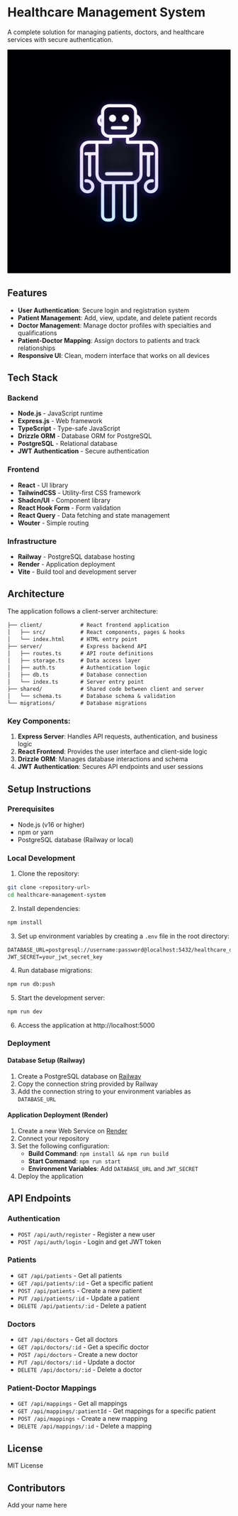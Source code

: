 
# Healthcare Management System

A complete solution for managing patients, doctors, and healthcare services with secure authentication.

![Healthcare Management System](generated-icon.png)

## Features

- **User Authentication**: Secure login and registration system
- **Patient Management**: Add, view, update, and delete patient records
- **Doctor Management**: Manage doctor profiles with specialties and qualifications
- **Patient-Doctor Mapping**: Assign doctors to patients and track relationships
- **Responsive UI**: Clean, modern interface that works on all devices

## Tech Stack

### Backend
- **Node.js** - JavaScript runtime
- **Express.js** - Web framework
- **TypeScript** - Type-safe JavaScript
- **Drizzle ORM** - Database ORM for PostgreSQL
- **PostgreSQL** - Relational database
- **JWT Authentication** - Secure authentication

### Frontend
- **React** - UI library
- **TailwindCSS** - Utility-first CSS framework
- **Shadcn/UI** - Component library
- **React Hook Form** - Form validation
- **React Query** - Data fetching and state management
- **Wouter** - Simple routing

### Infrastructure
- **Railway** - PostgreSQL database hosting
- **Render** - Application deployment
- **Vite** - Build tool and development server

## Architecture

The application follows a client-server architecture:

```
├── client/            # React frontend application
│   ├── src/           # React components, pages & hooks
│   └── index.html     # HTML entry point
├── server/            # Express backend API
│   ├── routes.ts      # API route definitions
│   ├── storage.ts     # Data access layer
│   ├── auth.ts        # Authentication logic
│   ├── db.ts          # Database connection
│   └── index.ts       # Server entry point
├── shared/            # Shared code between client and server
│   └── schema.ts      # Database schema & validation
└── migrations/        # Database migrations
```

### Key Components:

1. **Express Server**: Handles API requests, authentication, and business logic
2. **React Frontend**: Provides the user interface and client-side logic
3. **Drizzle ORM**: Manages database interactions and schema
4. **JWT Authentication**: Secures API endpoints and user sessions

## Setup Instructions

### Prerequisites

- Node.js (v16 or higher)
- npm or yarn
- PostgreSQL database (Railway or local)

### Local Development

1. Clone the repository:
```bash
git clone <repository-url>
cd healthcare-management-system
```

2. Install dependencies:
```bash
npm install
```

3. Set up environment variables by creating a `.env` file in the root directory:
```
DATABASE_URL=postgresql://username:password@localhost:5432/healthcare_db
JWT_SECRET=your_jwt_secret_key
```

4. Run database migrations:
```bash
npm run db:push
```

5. Start the development server:
```bash
npm run dev
```

6. Access the application at http://localhost:5000

### Deployment

#### Database Setup (Railway)

1. Create a PostgreSQL database on [Railway](https://railway.app/)
2. Copy the connection string provided by Railway
3. Add the connection string to your environment variables as `DATABASE_URL`

#### Application Deployment (Render)

1. Create a new Web Service on [Render](https://render.com/)
2. Connect your repository
3. Set the following configuration:
   - **Build Command**: `npm install && npm run build`
   - **Start Command**: `npm run start`
   - **Environment Variables**: Add `DATABASE_URL` and `JWT_SECRET`
4. Deploy the application

## API Endpoints

### Authentication
- `POST /api/auth/register` - Register a new user
- `POST /api/auth/login` - Login and get JWT token

### Patients
- `GET /api/patients` - Get all patients
- `GET /api/patients/:id` - Get a specific patient
- `POST /api/patients` - Create a new patient
- `PUT /api/patients/:id` - Update a patient
- `DELETE /api/patients/:id` - Delete a patient

### Doctors
- `GET /api/doctors` - Get all doctors
- `GET /api/doctors/:id` - Get a specific doctor
- `POST /api/doctors` - Create a new doctor
- `PUT /api/doctors/:id` - Update a doctor
- `DELETE /api/doctors/:id` - Delete a doctor

### Patient-Doctor Mappings
- `GET /api/mappings` - Get all mappings
- `GET /api/mappings/:patientId` - Get mappings for a specific patient
- `POST /api/mappings` - Create a new mapping
- `DELETE /api/mappings/:id` - Delete a mapping

## License

MIT License

## Contributors

Add your name here

